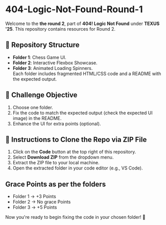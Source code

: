﻿# 404-Logic-Not-Found-Round-1

Welcome to the **the round 2**, part of **404! Logic Not Found** under **TEXUS '25**. This repository contains resources for Round 2.  

## 📂 Repository Structure  
- **Folder 1**: Chess Game UI.  
- **Folder 2**: Interactive Flexbox Showcase.  
- **Folder 3**: Animated Loading Spinners.  
Each folder includes fragmented HTML/CSS code and a README with the expected output.

## 🏁 Challenge Objective  
1. Choose one folder.  
2. Fix the code to match the expected output (check the expected UI image) in the README.  
3. Enhance the UI for extra points (optional). 

## 📝 Instructions to Clone the Repo via ZIP File

1. Click on the **Code** button at the top right of this repository.
2. Select **Download ZIP** from the dropdown menu.
3. Extract the ZIP file to your local machine.
4. Open the extracted folder in your code editor (e.g., VS Code).


## Grace Points as per the folders 
- Folder 1 -> +3 Points
- Folder 2 -> No grace Points
- Folder 3 -> +5 Points

Now you're ready to begin fixing the code in your chosen folder! 🚀
